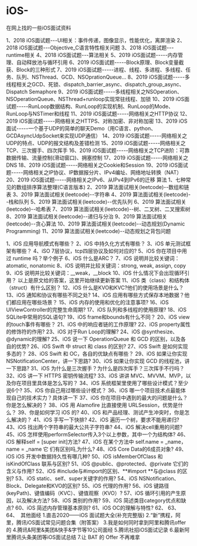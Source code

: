 # iOS-
在网上找的一些iOS面试资料

1、2018 iOS面试题---UI相关：事件传递，图像显示，性能优化，离屏渲染
2、2018 iOS面试题---Objective_C语言特性相关问题
3、2018 iOS面试题---runtime相关
4、2018 iOS面试题---算法相关
5、2019 iOS面试题-----内存管理、自动释放池与循环引用
6、2019 iOS面试题-----Block原理、Block变量截获、Block的三种形式
7、2019 iOS面试题-----进程、线程、多进程、多线程、任务、队列、NSThread、GCD、NSOprationQueue...
8、2019 iOS面试题-----多线程相关之GCD、死锁、dispatch_barrier_async、dispatch_group_async、Dispatch Semaphore
9、2019 iOS面试题-----多线程相关之NSOperation、NSOperationQueue、NSThread+runloop实现常驻线程、加锁
10、2019 iOS面试题-----RunLoop数据结构、RunLoop的实现机制、RunLoop的Mode、RunLoop与NSTimer和线程
11、2019 iOS面试题-----网络相关之HTTP协议
12、2019 iOS面试题-----网络相关之HTTPS、对称加密、非对称加密
13、2019 iOS面试-----一个基于UDP的简单的聊天Demo（用C语言、python、GCDAsyncUdpSocket来实现UDP通信）
14、2019 iOS面试题-----网络相关之UDP的特点、UDP的报文结构及差错检测
15、2019 iOS面试题-----网络相关之TCP、三次握手、四次挥手
16、2019 iOS面试题-----网络相关之TCP进阶：可靠数据传输、流量控制(滑动窗口)、拥塞控制
17、2019 iOS面试题-----网络相关之DNS
18、2019 iOS面试题-----网络相关之Cookie和Session
19、2019 iOS面试题-----网络相关之IP协议、IP数据报分片、IPv4编址、网络地址转换（NAT）
20、2019 iOS面试题-----网络相关之IPv6、从IPv4到IPv6的迁移
算法
1、七种常见的数组排序算法整理(C语言版本)
2、2019 算法面试相关(leetcode)--数组和链表
3、2019 算法面试相关(leetcode)--字符串
4、2019 算法面试相关(leetcode)--栈和队列
5、2019 算法面试相关(leetcode)--优先队列
6、2019 算法面试相关(leetcode)--哈希表
7、2019 算法面试相关(leetcode)--树、二叉树、二叉搜索树
8、2019 算法面试相关(leetcode)--递归与分治
9、2019 算法面试相关(leetcode)--贪心算法
10、2019 算法面试相关(leetcode)--动态规划(Dynamic Programming)
11、2019 算法面试相关(leetcode)--动态规划之背包问题

1、iOS 应用导航模式有哪些？
2、iOS 中持久化方式有哪些？
3、iOS 单元测试框架有哪些？
4、iSO 7层协议，tcp四层协议及如何对应的?
5、iOS 你在项目中用过 runtime 吗？举个例子
6、iOS 什么是ARC？
7、iOS 说明并比较关键词：atomatic, nonatomic
8、iOS 说明并比较关键词：strong, weak, assign, copy
9、iOS 说明并比较关键词：__weak，__block
10、iOS 什么情况下会出现循环引用？
以上是原文给的答案，这里开始继续更新答案
11、iOS 类（class）和结构体（struct）有什么区别？
12、iOS 什么是KVO和KVC?他们的使用场景是什么？
13、iOS 通知和协议有哪些不同之处?
14、iOS 应用有哪些方式保存本地数据？他们都应用在哪些场景？
15、iOS 内存的使用和优化的注意事项?
16、iOS UIViewController的完整生命周期?
17、iOS 队列和多线程的使用原理?
18、iOS SQLite中常用的SQL语句?
19、iOS frame和bounds有什么不同？
20、iOS view的touch事件有哪些？
21、iOS 中的响应者链的工作原理?
22、iOS property属性的修饰符的作用?
23、iOS 对于Run Loop的理解?
24、iOS @synthesize、@dynamic的理解?
25、iOS 说一下 OperationQueue 和 GCD 的区别，以及各自的优势?
26、iOS Swift 中 struct 和 class 的区别?
27、iOS Swift 是如何实现多态的？
28、iOS Swift 和 OC，各自的优缺点有哪些？
29、iOS 如果让你实现 NSNotificationCenter，讲一下思路?
30、iOS 如果让你实现 GCD 的线程池，讲一下思路?
31、iOS 为什么是三次握手？为什么是四次挥手？三次挥手不行吗？
32、iOS 讲一下 HTTPS 密钥传输流程?
33、iOS 讲讲 MVC、MVVM、MVP，以及你在项目里具体是怎么写的？
34、iOS 系统框架里使用了哪些设计模式？至少说6个?
35、iOS 你自己用过哪些设计模式？
36、iOS 哪一个项目技术点最能体现自己的技术实力？具体讲一下
37、iOS 你在项目中遇到的最大的问题是什么？你是怎么解决的？
38、iOS 用 Alamofire 比直接使用 URLSession，优势是什么？
39、你是如何学习 iOS 的?
40、iOS 和产品经理、测试产生冲突时，你是怎么解决的？
41、iOS 手写一下快排?
42、iOS 遍历一个树，要求不能用递归?
43、iOS 找出两个字符串的最大公共子字符串?
44、iOS 解决cell重用的问题?
45、iOS 怎样使用performSelector传入3个以上参数，其中一个为结构体?
46、iOS 解释self = [super init]方法?
47、iOS 在某个方法中 self.name = _name，name = _name 它 们有区别吗,为什么?
48、iOS Core Data的6成员对象?
49、iOS iOS 开发中数据持久性有哪几种?
50、iOS isMemberOfClass 和 isKindOfClass 联系与区别?
51、iOS @public、@protected、@private 它们的含义与作用?
52、iOS #include与#import的区别、**#import **与@class 的区别?
53、iOS static、self、super关键字的作用?
54、iOS NSNotification、Block、Delegate和KVO的区别?
55、iOS 代理的作用?
56、iOS 键路径(keyPath)、键值编码（KVC）、键值观察（KVO）?
57、iOS 循环引用的产生原因，以及解决方法?
58、iOS 类别的作用?
59、iOS 简述类目category优点和缺点?
60、iOS 简述内存管理基本原则?
61、iOS OC的理解与特性?
62、
63、
64、 
其他面经
1.直击2020——iOS 面试题大全(补充完整版)
2.“新”携程，阿里，腾讯iOS面试常见问题合集（附答案）
3.我是如何同时拿到阿里和腾讯offer的
4.腾讯&阿里&美团&快手&字节等10公司面经
5.腾讯社招iOS面试记录
6.最新阿里腾讯头条美团等iOS面试总结
7.让 BAT 的 Offer 不再难拿
